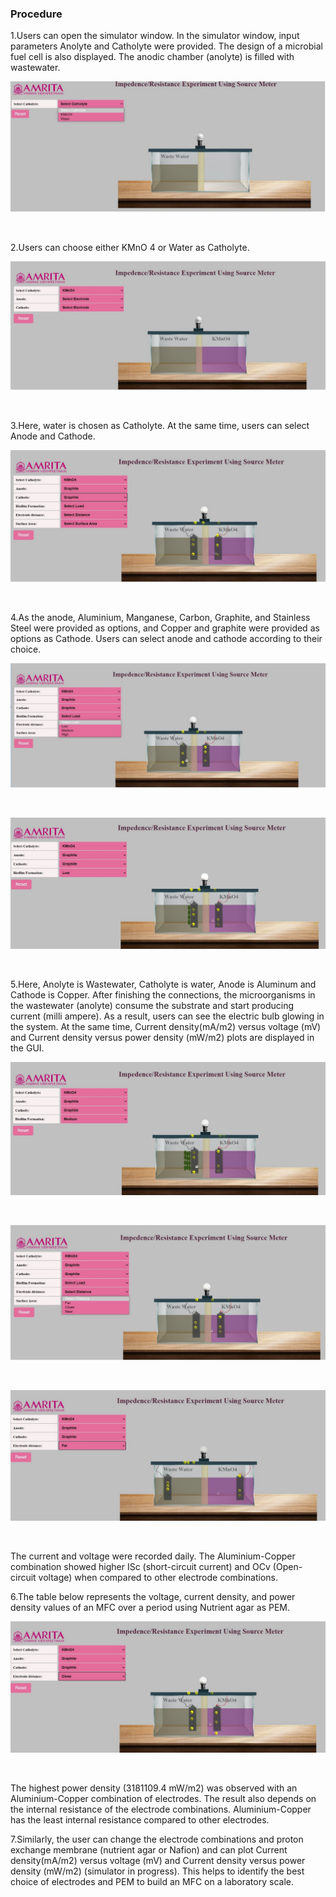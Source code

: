 ### Procedure

1.Users can open the simulator window. In the simulator window, input parameters Anolyte and Catholyte were provided. The design of a microbial fuel cell is also displayed. The anodic chamber (anolyte) is filled with wastewater.

<img src="images/p1.png" title="" />

&nbsp;



2.Users can choose either KMnO 4 or Water as Catholyte.

<img src="images/p2.png" title="" />

&nbsp;


 
3.Here, water is chosen as Catholyte. At the same time, users can select Anode and Cathode.
 
<img src="images/p3.png" title="" />

&nbsp;



4.As the anode, Aluminium, Manganese, Carbon, Graphite, and Stainless Steel were provided as options, and Copper and graphite were provided as options as Cathode. Users can select anode and cathode according to their choice.

 
<img src="images/p4.png" title="" />

&nbsp;

<img src="images/p5.png" title="" />

&nbsp;



5.Here, Anolyte is Wastewater, Catholyte is water, Anode is Aluminum and Cathode is Copper. After finishing the connections, the microorganisms in the wastewater (anolyte) consume the substrate and start producing current (milli ampere). As a result, users can see the electric bulb glowing in the system. At the same time, Current density(mA/m2) versus voltage (mV) and Current density versus power density (mW/m2) plots are displayed in the GUI. 

 
<img src="images/p6.png" title="" />

&nbsp;


<img src="images/p7.png" title="" />

&nbsp;


<img src="images/p8.png" title="" />

&nbsp;

The current and voltage were recorded daily. The Aluminium-Copper combination showed higher ISc (short-circuit current) and OCv (Open-circuit voltage) when compared to other electrode combinations. 

6.The table below represents the voltage, current density, and power density values of an MFC over a period using Nutrient agar as PEM. 

<img src="images/p9.png" title="" />

&nbsp;

The highest power density (3181109.4 mW/m2) was observed with an Aluminium-Copper combination of electrodes. The result also depends on the internal resistance of the electrode combinations. Aluminium-Copper has the least internal resistance compared to other electrodes. 

7.Similarly, the user can change the electrode combinations and proton exchange membrane (nutrient agar or Nafion) and can plot Current density(mA/m2) versus voltage (mV) and Current density versus power density (mW/m2) (simulator in progress). This helps to identify the best choice of electrodes and PEM to build an MFC on a laboratory scale.